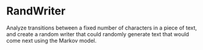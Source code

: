 # RandWriter
Analyze transitions between a fixed number of characters in a piece of text, and create a random writer that could randomly generate text that would come next using the Markov model. 
